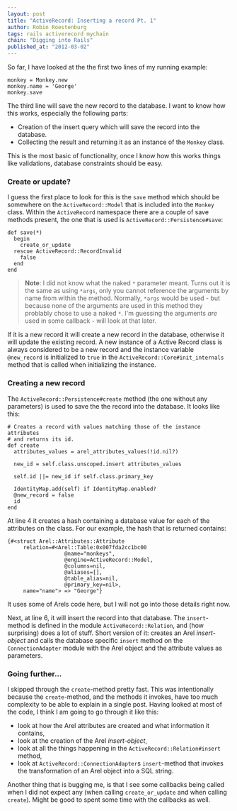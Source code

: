 ```yaml
--- 
layout: post 
title: "ActiveRecord: Inserting a record Pt. 1"
author: Robin Roestenburg 
tags: rails activerecord mychain 
chain: "Digging into Rails"
published_at: "2012-03-02" 
---
```

So far, I have looked at the the first two lines of my running example:

~~~ ruby,showlines
monkey = Monkey.new
monkey.name = 'George'
monkey.save
~~~

The third line will save the new record to the database. I want to know how this
works, especially the following parts:

* Creation of the insert query which will save the record into the database.
* Collecting the result and returning it as an instance of the `Monkey` class.

This is the most basic of functionality, once I know how this works things like 
validations, database constraints should be easy.

### Create or update?
I guess the first place to look for this is the `save` method which should be
somewhere on the `ActiveRecord::Model` that is included into the `Monkey` class.
Within the `ActiveRecord` namespace there are a couple of save methods present,
the one that is used is `ActiveRecord::Persistence#save`: 

~~~ ruby,showlinenos
def save(*)
  begin
    create_or_update
  rescue ActiveRecord::RecordInvalid
    false
  end
end
~~~

> **Note**: I did not know what the naked `*` parameter meant. Turns out it is
> the same as using `*args`, only you cannot reference the arguments by name
> from within the method.  Normally, `*args` would be used - but because none of
> the arguments are used in this method they problably chose to use a naked `*`.
> I'm guessing the arguments *are* used in some callback - will look at that
> later. 

If it is a new record it will create a new record in the database, otherwise it
will update the existing record. A new instance of a Active Record class is
always considered to be a new record and the instance variable `@new_record` is
initialized to `true` in the `ActiveRecord::Core#init_internals` method that is
called when initializing the instance.

### Creating a new record
The `ActiveRecord::Persistence#create` method (the one without any parameters)
is used to save the the record into the database. It looks like this: 

~~~ ruby,showlinenos
# Creates a record with values matching those of the instance attributes
# and returns its id.
def create
  attributes_values = arel_attributes_values(!id.nil?)

  new_id = self.class.unscoped.insert attributes_values

  self.id ||= new_id if self.class.primary_key

  IdentityMap.add(self) if IdentityMap.enabled?
  @new_record = false
  id
end
~~~

At line 4 it creates a hash containing a database value for each of the
attributes on the class.  For our example, the hash that is returned contains: 

~~~ text
{#<struct Arel::Attributes::Attribute 
     relation=#<Arel::Table:0x007fda2cc1bc00
                  @name="monkeys", 
                  @engine=ActiveRecord::Model, 
                  @columns=nil, 
                  @aliases=[],
                  @table_alias=nil, 
                  @primary_key=nil>, 
     name="name"> => "George"}
~~~

It uses some of Arels code here, but I will not go into those details right now. 

Next, at line 6, it will insert the record into that database. The
`insert`-method is defined in the module `ActiveRecord::Relation`, and (how
surprising) does a lot of stuff. Short version of it: creates an Arel
*insert-object* and calls the database specific `insert` method on the
`ConnectionAdapter` module with the Arel object and the attribute values as
parameters. 

### Going further...
I skipped through the `create`-method pretty fast. This was intentionally
because the `create`-method, and the methods it invokes, have too much
complexity to be able to explain in a single post. Having looked at most of the
code, I think I am going to go through it like this: 

* look at how the Arel attributes are created and what information it contains,
* look at the creation of the Arel *insert-object*,
* look at all the things happening in the `ActiveRecord::Relation#insert`
  method,
* look at `ActiveRecord::ConnectionAdapter`s `insert`-method that invokes the
  transformation of an Arel object into a SQL string.

Another thing that is bugging me, is that I see some callbacks being called when
I did not expect any (when calling `create_or_update` and when calling
`create`). Might be good to spent some time with the callbacks as well.
